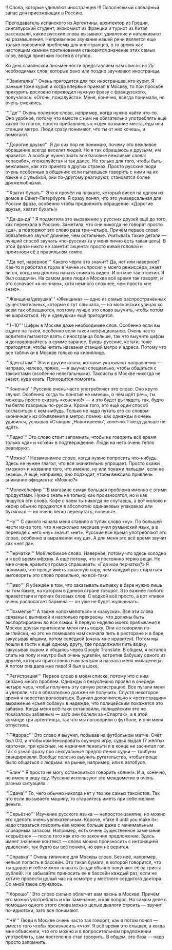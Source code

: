 !! Слова, которые удивляют иностранцев
!!! Пополняемый словарный запас для приезжающих в Россию.

Преподаватель испанского из Аргентины, архитектор из Греции, сингапурский студент, экономист из Франции и турист из Китая рассказали, какие русские слова вызывают удивление и наталкивают на размышления. Непривычное звучание нашей речи является еще только половиной проблемы для иностранцев, в то время как настоящим камнем преткновения становится значение этих самых слов, вводя приезжих гостей в ступор.

Ко дню славянской письменности представляем вам список из 25 необходимых слов, которые рано или поздно заучивают иностранцы.

'''Зажигалка'''
Очень пригодится для тех иностранцев, кто курит. Я раньше тоже курил и когда впервые приехал в Москву, то при просьбе прикурить дословно переводил нужную фразу с французского, получалось: «Огонь, пожалуйста». Меня, конечно, всегда понимали, но очень смеялись.

'''Где'''
Очень полезное слово, например, когда нужно найти что-то. Оно удобное, потому что вместе с ним не обязательно употреблять ещё какой-то глагол, просто прибавляешь к «где» название места, еды или станции метро. Люди сразу понимают, что ты от них хочешь, и помогают.

'''Дорогие друзья'''
Я до сих пор не понимаю, почему это вежливое обращение всегда веселит людей. Но я так обращаюсь к друзьям, им нравится. А вообще нужно знать все базовые вежливые слова: «спасибо», «пожалуйста» и так далее. Не только для того, чтобы быть вежливым, как это принято в других странах. Просто русские люди очень особенные в общении: если пытаешься говорить с ними на их языке и с улыбкой, они по-другому реагируют, становятся более дружелюбными.

'''Хватит бухать'''
Это я прочёл на плакате, который висел на одном из домов в Санкт-Петербурге. Я сразу понял, что это универсальная для России фраза, особенно чтобы продолжить обращение: «Дорогие друзья, хватит бухать!»

'''Да-да-да'''
Я подметила это выражение у русских друзей ещё до того, как переехала в Россию. Заметила, что они никогда не говорят просто «да», а повторяют это слово раза три-четыре. Причём первое слово обязательно звучит длиннее, чем остальные. Учитывать такие детали — лучший способ звучать «по-русски» (а у меня лично есть такая цель). В этой фразе никто не заметит акцента: просто кивай головой и произноси её в правильном темпе.

'''Да нет, наверное'''
Какого чёрта это значит? Да, нет или наверное? Как-то я работал в горах в Чечне и спросил у моего режиссёра, знает ли он, когда мы должны начать снимать видео. И он мне так ответил. Я был озадачен. На самом деле люди в Москве всё время так говорят, и это означает «я не знаю», хотя немного сложнее, чем просто «не знаю».

'''Женщина/девушка'''
«Женщина» — одно из самых распространённых существительных, которые я тут слышала, — на московских улицах ко всем так обращаются, поэтому лучше это слово выучить, чтобы потом не шарахаться. Ну и «девушка» ещё пригодится.

'''1−10'''
Цифры в Москве даже необходимее слов. Особенно если вы ездите на такси, особенно если такси неофициальное. Очень часто водители пытаются взять с иностранца больше, так что выучите цифры и договаривайтесь о сумме заранее. Буквы русские, кстати, тоже пригодятся: чтобы читать названия станций метро и адреса. Потому что все таблички в Москве только на кириллице.

'''Здесь/там'''
Эти и другие слова, которые указывают направления — направо, налево, прямо, — я выучил специально, чтобы общаться с таксистами (особенно нелегальными). Таксисты в Москве никогда не знают, куда ехать. Приходится помогать.

'''Конечно'''
Русские очень часто употребляют это слово. Оно круто звучит. Особенно когда ты понятия не имеешь, о чём идёт речь, ты можешь просто сказать «конечно!» — и это будет выглядеть так, будто ты бегло говоришь по-русски. Кроме того, это ещё один способ согласиться с кем-нибудь. Только не надо путать его со словом «конечная» из объявления в метро: помню, как однажды я очень удивился, услышав «Станция „Новогиреево“, конечно. Поезд дальше не идёт».

'''Ладно'''
Это слово стоит запомнить, чтобы не говорить всё время только «да» и «о’кей» в подтверждение. Люди на него очень тепло реагируют.

'''Можно'''
Незаменимое слово, когда нужно попросить что-нибудь. Здесь не нужен глагол, что всё значительно упрощает. Просто скажи «можно» и название того, что именно, ну или покажи пальцем, если не знаешь. А ещё, например, оно подходит, чтобы вежливо привлечь внимание официанта: «Можно?»

'''Молоко/кефир
'''В магазине самая большая проблема именно с этими продуктами. Нужно знать не только, как произносятся, но и как пишутся эти слова. Кофе с чаем ты никогда не спутаешь, а вот молоко и кефир обычно продаются в абсолютно одинаковых упаковках или бутылках — их очень легко перепутать, поверьте.

'''Ну'''
С самого начала меня ставило в тупик слово «ну». По большей части из-за того, что я несколько месяцев учил румынский язык, а в переводе с него «ну» значит «нет». Русские всё время употребляют это слово, особенно в выражении «ну да». А для меня это всё время звучит как «нет да».

'''Перчатки'''
Моё любимое слово. Наверное, потому что здесь холодно и я всё время мёрзну. А ещё потому, что я постоянно теряю вещи. Но мне очень нравится громко спрашивать: «Где мои перчатки?» Я понимаю, что проще иметь запасную пару, чем каждый раз стараться выговорить это слово правильно, но всё-таки.

'''Пиво'''
Я убеждён в том, что заказывать выпивку в баре нужно лишь на том языке, на котором в данной стране говорят. Это важнее любого приветствия и прочих базовых слов. С водкой всё просто, а вот «пиво» очень располагает бармена — он уже не будет жульничать.

'''Похмелье'''
А также «опохмеляться» и «закуски». Все эти слова связаны с выпивкой и настолько прекрасны, что должны быть экспортированы во все языки. В первую неделю моего пребывания в Москве друзья пригласили меня пить водку. Они не говорили по-английски, но это не помешало нам сначала пить в ресторане и в баре, закусывая яйцами, потом селёдкой (очень мне нравится). Потом мы пошли в гости к ещё одному другу, где продолжили пить водку, закусывая сыром и общаясь через Google Translate. В общем, я остался спать на полу и наутро был очень удивлён, встретив бабушку одного из друзей, которая приготовила нам завтрак и назвала меня «младенец». А потом она дала мне пиво! Я был в шоке.

'''Регистрация'''
Первое слово в моём списке, потому что с ним связано много проблем. Однажды я безуспешно провёл в очереди четыре часа, чтобы получить эту самую регистрацию. Все пугали меня и уверяли, что я обязательно должен её получить. Спустя некоторое время я перестал волноваться. Выучил дополнительно к «регистрации» выражение «съел собаку» в надежде, что полицейским покажется это забавно. Когда меня всё-таки остановили, полицейским это не показалось забавным — зато они болели за «Спартак», а в этой команде три аргентинца, так что мы поговорили о футболе, и они меня отпустили.

'''П#дорас'''
Это слово я выучил, побывав на футбольном матче. Счёт был 0:0, и чтобы компенсировать скучную игру, судья выдал 17 жёлтых карточек, три красные, не назначил пенальти и в конце не засчитал гол. Так я узнал фразу про сексуальные предпочтения судьи — трибуны скандировали. Вообще полезно выучить ругательства, чтобы проще было общаться с людьми: на рынке, например, или в автобусе.

'''Блин'''
Я просто не могу остановиться говорить «блин!». И я, конечно, не имею в виду еду. Русские используют это междометие в очень разных ситуациях.

'''Сдача'''
То, чего обычно никогда нет у тех же самых таксистов. Так что если вызываете машину, то старайтесь иметь при себе мелкие деньги.

'''Серьёзно'''
Изучение русского языка — непростое занятие, но можно его сделать очень увлекательным. Короче, «fake it until you make it»: надо стараться говорить как можно больше даже с минимальным словарным запасом. Например, есть очень существенное замечание «серьёзно» — после того как кто-то закончил предложение. Здесь имеет значение контекст — слово можно произносить с интонацией удивления, так будто вы всё поняли, но вам не верится.

'''Справка'''
Очень типичное для Москвы слово. Без неё, например, нельзя попасть в бассейн. Это такая бумага, в которой говорится, что ты здоров и тебе можно плавать (люди обычно покупают её за триста рублей). Не забывайте приносить её в бассейн каждый раз, если не хотите провести целый час на осмотре у местного сердитого доктора. Со мной такое случалось.

'''Хорошо'''
Это слово сильно облегчит вам жизнь в Москве. Причём его можно употреблять и как замечание, и как вопрос. На самом деле с помощью одного этого слова можно целые диалоги строить — звучит по-идиотски, зато все понимают.

'''Чё'''
Люди в Москве очень часто так говорят, как я потом понял — вместо того чтобы произносить «что». Я всё время это слышал, а когда мне объяснили, что его можно и в вопросительном предложении употреблять, сам постепенно стал говорить. В общем, это база — надо просто запомнить.
